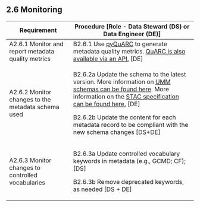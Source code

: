 **2.6 Monitoring**
------------------

<table>
    <thead>
        <tr class="header">
            <th><strong>Requirement</strong></th>
            <th><strong>Procedure</strong> [Role - Data Steward (DS) or Data Engineer (DE)]</th>
        </tr>
    </thead>
    <tbody>
        <tr class="odd">
            <td>A2.6.1 Monitor and report metadata quality metrics</td>
            <td>B2.6.1 Use <a href="https://github.com/NASA-IMPACT/pyQuARC"><span class="underline">pyQuARC</span></a>
                to generate metadata quality metrics. <a
                    href="https://quarc.nasa-impact.net/docs/#/default/post_validate"><span class="underline">QuARC is
                        also available via an API.</span></a> [DE]</td>
        </tr>
        <tr class="even">
            <td>A2.6.2 Monitor changes to the metadata schema used</td>
            <td>
                <p>B2.6.2a Update the schema to the latest version. More information on <a
                        href="https://wiki.earthdata.nasa.gov/pages/viewpage.action?pageId=210801058"><span
                            class="underline">UMM schemas can be found here</span></a>. More information on the <a
                        href="https://github.com/radiantearth/stac-spec"><span class="underline">STAC specification can
                            be found here.</span></a> [DE]</p>
                <p>B2.6.2b Update the content for each metadata record to be compliant with the new schema changes
                    [DS+DE]</p>
            </td>
        </tr>
        <tr class="odd">
            <td>A2.6.3 Monitor changes to controlled vocabularies</td>
            <td>
                <p>B2.6.3a Update controlled vocabulary keywords in metadata (e.g., GCMD; CF); [DS]</p>
                <p>B2.6.3b Remove deprecated keywords, as needed [DS + DE]</p>
            </td>
        </tr>
    </tbody>
</table>
